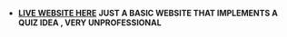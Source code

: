 - **[LIVE WEBSITE HERE](https://fopefoluwaikufisile.github.io/quiz-website-not-professional-/)**
**JUST A BASIC WEBSITE THAT IMPLEMENTS A QUIZ IDEA , VERY UNPROFESSIONAL**